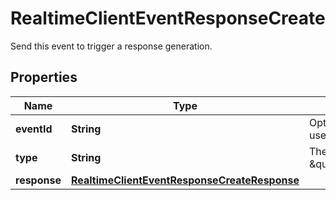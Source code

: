 

# RealtimeClientEventResponseCreate

Send this event to trigger a response generation.

## Properties

| Name | Type | Description | Notes |
|------------ | ------------- | ------------- | -------------|
|**eventId** | **String** | Optional client-generated ID used to identify this event. |  [optional] |
|**type** | **String** | The event type, must be \&quot;response.create\&quot;. |  |
|**response** | [**RealtimeClientEventResponseCreateResponse**](RealtimeClientEventResponseCreateResponse.md) |  |  |



